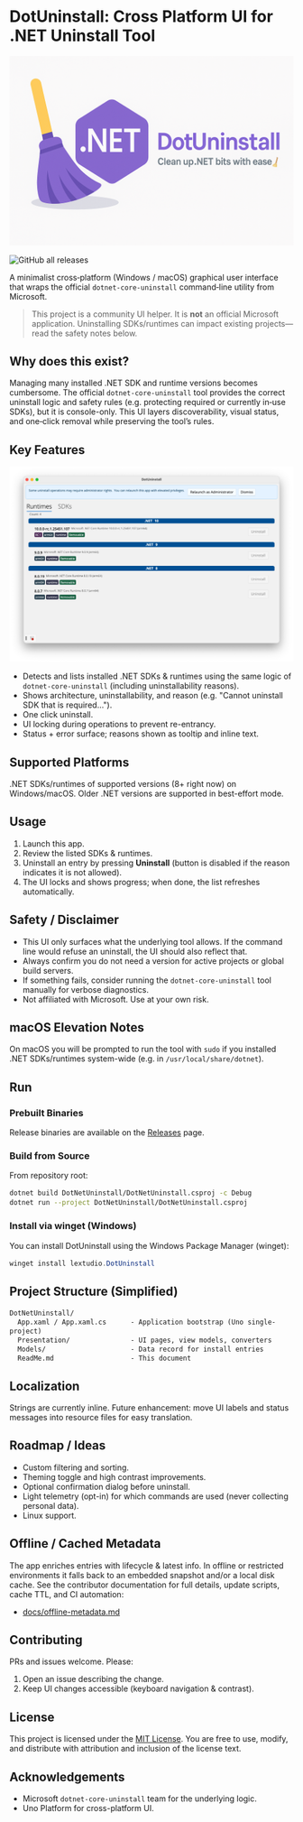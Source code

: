 # DotUninstall: Cross Platform UI for .NET Uninstall Tool

![DotUninstall Banner](./social-preview.png)

![GitHub all releases](https://img.shields.io/github/downloads/lextudio/DotUninstall/total?label=Downloads&logo=github)

A minimalist cross‑platform (Windows / macOS) graphical user interface that wraps the official `dotnet-core-uninstall` command‑line utility from Microsoft.

> This project is a community UI helper. It is **not** an official Microsoft application. Uninstalling SDKs/runtimes can impact existing projects—read the safety notes below.

## Why does this exist?

Managing many installed .NET SDK and runtime versions becomes cumbersome. The official `dotnet-core-uninstall` tool provides the correct uninstall logic and safety rules (e.g. protecting required or currently in‑use SDKs), but it is console-only. This UI layers discoverability, visual status, and one‑click removal while preserving the tool’s rules.

## Key Features

![DotUninstall UI Screenshot](./DotUninstall.png)

- Detects and lists installed .NET SDKs & runtimes using the same logic of `dotnet-core-uninstall` (including uninstallability reasons).
- Shows architecture, uninstallability, and reason (e.g. "Cannot uninstall SDK that is required...").
- One click uninstall.
- UI locking during operations to prevent re-entrancy.
- Status + error surface; reasons shown as tooltip and inline text.

## Supported Platforms

.NET SDKs/runtimes of supported versions (8+ right now) on Windows/macOS. Older .NET versions are supported in best-effort mode.

## Usage

1. Launch this app.
2. Review the listed SDKs & runtimes.
3. Uninstall an entry by pressing **Uninstall** (button is disabled if the reason indicates it is not allowed).
4. The UI locks and shows progress; when done, the list refreshes automatically.

## Safety / Disclaimer

- This UI only surfaces what the underlying tool allows. If the command line would refuse an uninstall, the UI should also reflect that.
- Always confirm you do not need a version for active projects or global build servers.
- If something fails, consider running the `dotnet-core-uninstall` tool manually for verbose diagnostics.
- Not affiliated with Microsoft. Use at your own risk.

## macOS Elevation Notes

On macOS you will be prompted to run the tool with `sudo` if you installed .NET SDKs/runtimes system-wide (e.g. in `/usr/local/share/dotnet`).

## Run

### Prebuilt Binaries

Release binaries are available on the [Releases](https://github.com/lextudio/DotUninstall/releases) page.

### Build from Source

From repository root:

```bash
dotnet build DotNetUninstall/DotNetUninstall.csproj -c Debug
dotnet run --project DotNetUninstall/DotNetUninstall.csproj
```

### Install via winget (Windows)

You can install DotUninstall using the Windows Package Manager (winget):

```powershell
winget install lextudio.DotUninstall
```

## Project Structure (Simplified)

```text
DotNetUninstall/
  App.xaml / App.xaml.cs      - Application bootstrap (Uno single-project)
  Presentation/               - UI pages, view models, converters
  Models/                     - Data record for install entries
  ReadMe.md                   - This document
```

## Localization

Strings are currently inline. Future enhancement: move UI labels and status messages into resource files for easy translation.

## Roadmap / Ideas

- Custom filtering and sorting.
- Theming toggle and high contrast improvements.
- Optional confirmation dialog before uninstall.
- Light telemetry (opt-in) for which commands are used (never collecting personal data).
- Linux support.

## Offline / Cached Metadata

The app enriches entries with lifecycle & latest info. In offline or restricted environments it falls back to an embedded snapshot and/or a local disk cache. See the contributor documentation for full details, update scripts, cache TTL, and CI automation:

- [docs/offline-metadata.md](./docs/offline-metadata.md)

## Contributing

PRs and issues welcome. Please:

1. Open an issue describing the change.
2. Keep UI changes accessible (keyboard navigation & contrast).

## License

This project is licensed under the [MIT License](./LICENSE). You are free to use, modify, and distribute with attribution and inclusion of the license text.

## Acknowledgements

- Microsoft `dotnet-core-uninstall` team for the underlying logic.
- Uno Platform for cross-platform UI.
